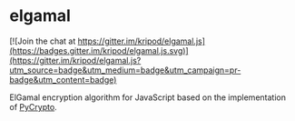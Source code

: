 # elgamal

[![Join the chat at https://gitter.im/kripod/elgamal.js](https://badges.gitter.im/kripod/elgamal.js.svg)](https://gitter.im/kripod/elgamal.js?utm_source=badge&utm_medium=badge&utm_campaign=pr-badge&utm_content=badge)

ElGamal encryption algorithm for JavaScript based on the implementation of
[PyCrypto][].

[PyCrypto]: https://github.com/dlitz/pycrypto
